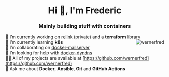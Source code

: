 <h1 align="center">Hi 👋, I'm Frederic</h1>
<h3 align="center">Mainly building stuff with containers</h3>



🔭  I’m currently working on [relink](https://github.com/wernerfred/relink) (private) and a **terraform** library  <img align="right" src="https://github-readme-stats.vercel.app/api/top-langs/?username=wernerfred&layout=compact&hide=html" alt="wernerfred" />  
🌱  I’m currently learning **k8s**  
👯  I’m collaborating on [docker-mailserver](https://github.com/docker-mailserver/docker-mailserver)  
🤝  I’m looking for help with [docker-dyndns](https://github.com/wernerfred/docker-dyndns)  
👨‍💻  All of my projects are available at [https://github.com/wernerfred](https://github.com/wernerfred)  
💬  Ask me about **Docker**, **Ansible**, **Git** and **GitHub Actions**  
 
<!--
<p align="left">
<img src="https://devicons.github.io/devicon/devicon.git/icons/docker/docker-original-wordmark.svg" alt="docker" width="40" height="40"/>
<img src="https://www.vectorlogo.zone/logos/kubernetes/kubernetes-icon.svg" alt="kubernetes" width="40" height="40"/>
<img src="https://devicons.github.io/devicon/devicon.git/icons/python/python-original.svg" alt="python" width="40" height="40"/>
<img src="https://www.vectorlogo.zone/logos/gnu_bash/gnu_bash-icon.svg" alt="bash" width="40" height="40"/>
<img src="https://www.vectorlogo.zone/logos/microsoft_azure/microsoft_azure-icon.svg" alt="azure" width="40" height="40"/>
<img src="https://devicons.github.io/devicon/devicon.git/icons/bootstrap/bootstrap-plain.svg" alt="bootstrap" width="40" height="40"/>
<img src="https://devicons.github.io/devicon/devicon.git/icons/linux/linux-original.svg" alt="linux" width="40" height="40"/>
<img src="https://devicons.github.io/devicon/devicon.git/icons/vuejs/vuejs-original-wordmark.svg" alt="vuejs" width="40" height="40"/>
</p>
-->
